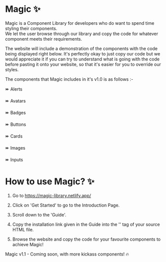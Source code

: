 
# Magic ✨


Magic is a Component Library for developers who do want to spend time styling their components.  
We let the user browse through our library and copy the code for whatever component meets their requirements.


The website will include a demonstration of the components with the code being displayed right below.
It's perfectly okay to just copy our code but we would appreciate it if you can try to understand what 
is going with the code before pasting it onto your website, so that it's easier for you to override our styles.



The components that Magic includes in it's v1.0 is as follows :- 

⏩ Alerts

⏩ Avatars

⏩ Badges

⏩ Buttons

⏩ Cards

⏩ Images

⏩ Inputs

# How to use Magic? ✨

1. Go to https://magic-library.netlify.app/

2. Click on 'Get Started' to go to the Introduction Page.

3. Scroll down to the 'Guide'.

4. Copy the installation link given in the Guide into the '<head>' tag of your source HTML file.
  
5. Browse the website and copy the code for your favourite components to achieve Magic!

Magic v1.1 - Coming soon, with more kickass components! 🔥


